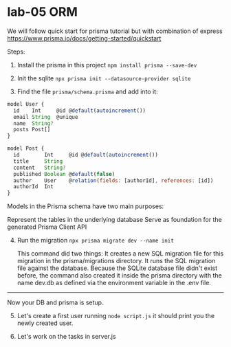 # lab-05 ORM

We will follow quick start for prisma tutorial but with combination of express
https://www.prisma.io/docs/getting-started/quickstart

Steps:
1. Install the prisma in this project
 `npm install prisma --save-dev`

2. Init the sqlite `npx prisma init --datasource-provider sqlite`

3. Find the file `prisma/schema.prisma` 
and add into it:
```javascript
model User {
  id    Int     @id @default(autoincrement())
  email String  @unique
  name  String?
  posts Post[]
}

model Post {
  id        Int     @id @default(autoincrement())
  title     String
  content   String?
  published Boolean @default(false)
  author    User    @relation(fields: [authorId], references: [id])
  authorId  Int
}
```
  Models in the Prisma schema have two main purposes:

  Represent the tables in the underlying database
  Serve as foundation for the generated Prisma Client API

4. Run the migration `npx prisma migrate dev --name init`
 
    This command did two things:
    It creates a new SQL migration file for this migration in the prisma/migrations directory.
    It runs the SQL migration file against the database.
    Because the SQLite database file didn't exist before, the command also created it inside the prisma directory with the name dev.db as defined via the environment variable in the .env file.

----------------
Now your DB and prisma is setup. 

5. Let's create a first user running `node script.js` it should print you the newly created user. 

6. Let's work on the tasks in server.js